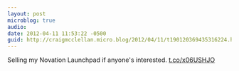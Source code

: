 ```yaml
---
layout: post
microblog: true
audio: 
date: 2012-04-11 11:53:22 -0500
guid: http://craigmcclellan.micro.blog/2012/04/11/t190120369435316224.html
---
```

Selling my Novation Launchpad if anyone's interested.
[t.co/x06USHJO](http://t.co/x06USHJO)
